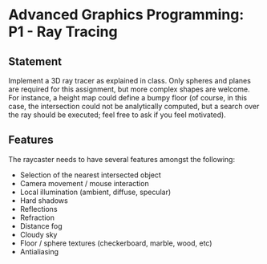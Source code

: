 # Advanced Graphics Programming: P1 - Ray Tracing
## Statement
Implement a 3D ray tracer as explained in class. Only spheres and planes are
required for this assignment, but more complex shapes are welcome. For
instance, a height map could define a bumpy floor (of course, in this case, the
intersection could not be analytically computed, but a search over the ray
should be executed; feel free to ask if you feel motivated).
## Features
The raycaster needs to have several features amongst the following:
- Selection of the nearest intersected object
- Camera movement / mouse interaction
- Local illumination (ambient, diffuse, specular)
- Hard shadows
- Reflections
- Refraction
- Distance fog
- Cloudy sky
- Floor / sphere textures (checkerboard, marble, wood, etc)
- Antialiasing
